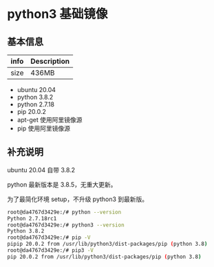 # python3 基础镜像

## 基本信息

| info | Description |
| --- | --- |
| size | 436MB |

- ubuntu 20.04
- python 3.8.2
- python 2.7.18
- pip 20.0.2
- apt-get 使用阿里镜像源
- pip 使用阿里镜像源


## 补充说明


ubuntu 20.04 自带 3.8.2

python 最新版本是 3.8.5，无重大更新。

为了最简化环境 setup，不升级 python3 到最新版。


```bash
root@da4767d3429e:/# python --version
Python 2.7.18rc1
root@da4767d3429e:/# python3 --version
Python 3.8.2
root@da4767d3429e:/# pip -V
pipip 20.0.2 from /usr/lib/python3/dist-packages/pip (python 3.8)
root@da4767d3429e:/# pip3 -V
pip 20.0.2 from /usr/lib/python3/dist-packages/pip (python 3.8)
```
